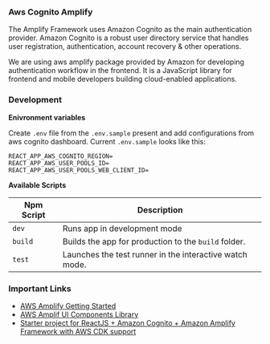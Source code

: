 ### Aws Cognito Amplify

The Amplify Framework uses Amazon Cognito as the main authentication provider. Amazon Cognito is a robust user directory service that handles user registration, authentication, account recovery & other operations.

We are using aws amplify package provided by Amazon for developing authentication workflow in the frontend. It is a JavaScript library for frontend and mobile developers building cloud-enabled applications.

### Development

**Enivronment variables**

Create `.env` file from the `.env.sample` present and add configurations from aws cognito dashboard. Current `.env.sample` looks like this:

```
REACT_APP_AWS_COGNITO_REGION=
REACT_APP_AWS_USER_POOLS_ID=
REACT_APP_AWS_USER_POOLS_WEB_CLIENT_ID=
```

**Available Scripts**

| Npm Script | Description                                             |
| ---------- | ------------------------------------------------------- |
| `dev`      | Runs app in development mode                            |
| `build`    | Builds the app for production to the `build` folder.    |
| `test`     | Launches the test runner in the interactive watch mode. |

### Important Links

- [AWS Amplify Getting Started](https://docs.amplify.aws/lib/auth/getting-started/q/platform/js)
- [AWS Amplif UI Components Library](https://docs.amplify.aws/ui/auth/authenticator/q/framework/react)
- [Starter project for ReactJS + Amazon Cognito + Amazon Amplify Framework with AWS CDK support](https://github.com/vbudilov/reactjs-cognito-starter)
